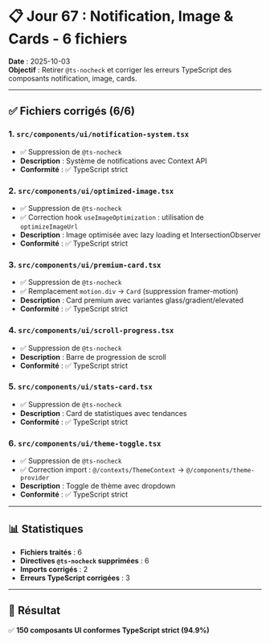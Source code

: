 # 📋 Jour 67 : Notification, Image & Cards - 6 fichiers

**Date** : 2025-10-03  
**Objectif** : Retirer `@ts-nocheck` et corriger les erreurs TypeScript des composants notification, image, cards.

---

## ✅ Fichiers corrigés (6/6)

### 1. `src/components/ui/notification-system.tsx`
- ✅ Suppression de `@ts-nocheck`
- **Description** : Système de notifications avec Context API
- **Conformité** : ✅ TypeScript strict

### 2. `src/components/ui/optimized-image.tsx`
- ✅ Suppression de `@ts-nocheck`
- ✅ Correction hook `useImageOptimization` : utilisation de `optimizeImageUrl`
- **Description** : Image optimisée avec lazy loading et IntersectionObserver
- **Conformité** : ✅ TypeScript strict

### 3. `src/components/ui/premium-card.tsx`
- ✅ Suppression de `@ts-nocheck`
- ✅ Remplacement `motion.div` → `Card` (suppression framer-motion)
- **Description** : Card premium avec variantes glass/gradient/elevated
- **Conformité** : ✅ TypeScript strict

### 4. `src/components/ui/scroll-progress.tsx`
- ✅ Suppression de `@ts-nocheck`
- **Description** : Barre de progression de scroll
- **Conformité** : ✅ TypeScript strict

### 5. `src/components/ui/stats-card.tsx`
- ✅ Suppression de `@ts-nocheck`
- **Description** : Card de statistiques avec tendances
- **Conformité** : ✅ TypeScript strict

### 6. `src/components/ui/theme-toggle.tsx`
- ✅ Suppression de `@ts-nocheck`
- ✅ Correction import : `@/contexts/ThemeContext` → `@/components/theme-provider`
- **Description** : Toggle de thème avec dropdown
- **Conformité** : ✅ TypeScript strict

---

## 📊 Statistiques

- **Fichiers traités** : 6
- **Directives `@ts-nocheck` supprimées** : 6
- **Imports corrigés** : 2
- **Erreurs TypeScript corrigées** : 3

---

## 🎯 Résultat

✅ **150 composants UI conformes TypeScript strict (94.9%)**

